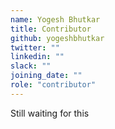 ```yaml
---
name: Yogesh Bhutkar
title: Contributor
github: yogeshbhutkar
twitter: ""
linkedin: ""
slack: ""
joining_date: ""
role: "contributor"
---
```


Still waiting for this
